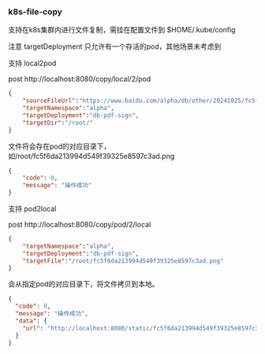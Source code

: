 ### k8s-file-copy

支持在k8s集群内进行文件复制，需挂在配置文件到 $HOME/.kube/config

注意 targetDeployment 只允许有一个存活的pod，其他场景未考虑到

支持 local2pod

post http://localhost:8080/copy/local/2/pod

```json
{
    "sourceFileUrl":"https://www.baidu.com/alpha/db/other/20241025/fc5f6da213994d549f39325e8597c3ad.png",
    "targetNamespace":"alpha",
    "targetDeployment":"db-pdf-sign",
    "targetDir":"/root/"
}
```

文件将会存在pod的对应目录下，如/root/fc5f6da213994d549f39325e8597c3ad.png
```json
{
    "code": 0,
    "message": "操作成功"
}
```

支持 pod2local

post http://localhost:8080/copy/pod/2/local

```json
{
    "targetNamespace":"alpha",
    "targetDeployment":"db-pdf-sign",
    "targetFile":"/root/fc5f6da213994d549f39325e8597c3ad.png"
}

```

会从指定pod的对应目录下，将文件拷贝到本地。
```json
{
  "code": 0,
  "message": "操作成功",
  "data": {
    "url": "http://localhost:8080/static/fc5f6da213994d549f39325e8597c3ad.png"
  }
}
```